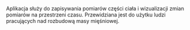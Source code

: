 Aplikacja służy do zapisywania pomiarów części ciała i wizualizacji zmian pomiarów na przestrzeni czasu. Przewidziana jest do użytku ludzi pracujących nad rozbudową masy mięśniowej.
